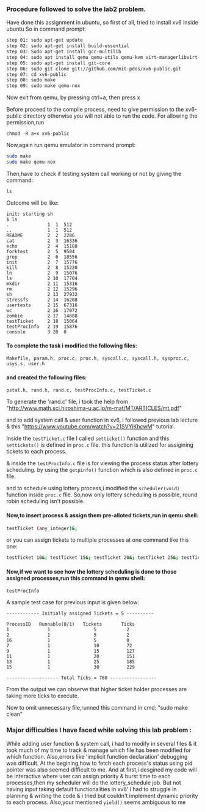 ### Procedure followed to solve the lab2 problem.

Have done this assignment in ubuntu, so first of all, tried to install xv6 inside ubuntu
So in command prompt:
```bash
step 01: sudo apt-get update
step 02: sudo apt-get install build-essential
step 03: Sudo apt-get install gcc-multilib
step 04: sudo apt install qemu qemu-utils qemu-kvm virt-managerlibvirt-daemon-system libvirt clients bridge-utils
step 05: sudo apt-get install git-core
step 06: sudo git clone git://github.com/mit-pdos/xv6-public.git
step 07: cd xv6-public
step 08: sudo make
step 09: sudo make qemu-nox
```

Now exit from qemu, by pressing ctrl+a, then press x


Before proceed to the compile process, need to give permission to the xv6-public directory otherwise you will not able to run the code. For allowing the permission,run 

`chmod -R a+x xv6-public`

Now,again run qemu emulator in command prompt:
```bash
sudo make
sudo make qemu-nox
```
Then,have to check if testing system call working or not by giving the command:

`ls`

Outcome will be like:
```
init: starting sh
$ ls
.              1  1  512
..             1  1  512
README         2  2  2286
cat            2  3  16336
echo           2  4  15188
forktest       2  5  9504
grep           2  6  18556
init           2  7  15776
kill           2  8  15220
ln             2  9  15076
ls             2 10  17704
mkdir          2 11  15316
rm             2 12  15296
sh             2 13  27932
stressfs       2 14  16208
usertests      2 15  67316
wc             2 16  17072
zombie         2 17  14888
testTicket     2 18  15064
testProcInfo   2 19  15876
console        3 20  0
```

#### To complete the task i modified the following files:
`Makefile, param.h, proc.c, proc.h, syscall.c, syscall.h, sysproc.c, usys.s, user.h`
#### and created the following files:
`pstat.h, rand.h, rand.c, testProcInfo.c, testTicket.c`

To generate the 'rand.c' file, i took the help from "http://www.math.sci.hiroshima-u.ac.jp/m-mat/MT/ARTICLES/mt.pdf"

and to add system call & user function in xv6, i followed previous lab lecture & this "https://www.youtube.com/watch?v=21SVYiKhcwM" tutorial.
 
Inside the `testTicket.c` file I called `setticket()` function and this `settickets()` is defined in `proc.c` file. this function is utilized for assigining tickets to each process.

& inside the `testProcInfo.c` file is for viewing the process status after lottery scheduling. by using the `getpinfo()` function which is also defined in `proc.c` file.

and to schedule using lottery process,i modified the `scheduler(void)` function inside `proc.c` file. So,now only lottery scheduling is possible, round robin scheduling isn't possible.

#### Now,to insert process & assign them pre-alloted tickets,run in qemu shell:
```bash
testTicket (any_integer)&;
```
or you can assign tickets to multiple processes at one command like this one:
```bash
testTicket 10&; testTicket 15&; testTicket 20&; testTicket 25&; testTicket 30&;
```

#### Now,if we want to see how the lottery scheduling is done to those assigned processes,run this command in qemu shell:
`testProcInfo`

A sample test case for previous input is given below:
```
------------ Initially assigned Tickets = 5 ----------

ProcessID	Runnable(0/1)	Tickets	      Ticks
1		       1		        5		    2
2		       1		        5		    2
16		       1		        5		    0
7		       1		        10		    72
9		       1		        15		    127
11		       1		        20		    151
13		       1		        25		    185
15		       1		        30		    229

------------------- Total Ticks = 768 -----------------
```
From the output we can observe that higher ticket holder processes are taking more ticks to execute.


Now to omit unnecessary file,runned this command in cmd:
"sudo make clean"

### Major difficulties I have faced while solving this lab problem : 

While adding user function & system call, i had to modify in several files & it took much of my time to track & manage which file has been modified for which function. Also,errors like 'implicit function declaration' debugging was difficult. At the begining,how to fetch each process's status using pid pointer was also seemed difficult to me. And at first,i desgined my code will be interactive where user can assign priority & burst time to each processes,then my scheduler will do the lottery_schedule job. But not having input taking default functionalities in xv6' i had to struggle in planning & writing the code & i tried but couldn't implement dynamic priority to each process. Also,your mentioned `yield()` seems ambiguous to me




